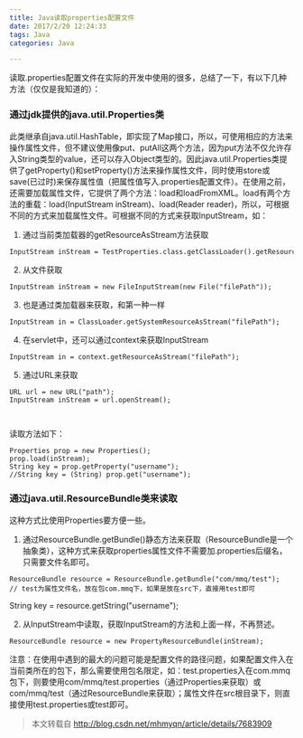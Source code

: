 ```yaml
---
title: Java读取properties配置文件
date: 2017/2/20 12:24:33  
tags: Java
categories: Java

---
```



读取.properties配置文件在实际的开发中使用的很多，总结了一下，有以下几种方法（仅仅是我知道的）：

### 通过jdk提供的java.util.Properties类

此类继承自java.util.HashTable，即实现了Map接口，所以，可使用相应的方法来操作属性文件，但不建议使用像put、putAll这两个方法，因为put方法不仅允许存入String类型的value，还可以存入Object类型的。因此java.util.Properties类提供了getProperty()和setProperty()方法来操作属性文件，同时使用store或save(已过时)来保存属性值（把属性值写入.properties配置文件）。在使用之前，还需要加载属性文件，它提供了两个方法：load和loadFromXML。load有两个方法的重载：load(InputStream inStream)、load(Reader reader)，所以，可根据不同的方式来加载属性文件。可根据不同的方式来获取InputStream，如：

1. 通过当前类加载器的getResourceAsStream方法获取
```
InputStream inStream = TestProperties.class.getClassLoader().getResourceAsStream("test.properties");  
```
2. 从文件获取
```
InputStream inStream = new FileInputStream(new File("filePath"));  
```

<!-- more -->

3. 也是通过类加载器来获取，和第一种一样
```
InputStream in = ClassLoader.getSystemResourceAsStream("filePath");  
```

4. 在servlet中，还可以通过context来获取InputStream
```
InputStream in = context.getResourceAsStream("filePath");  
```

5. 通过URL来获取
```
URL url = new URL("path");  
InputStream inStream = url.openStream();  



```
读取方法如下：
```
Properties prop = new Properties();  
prop.load(inStream);  
String key = prop.getProperty("username");  
//String key = (String) prop.get("username");
```

### 通过java.util.ResourceBundle类来读取

这种方式比使用Properties要方便一些。

1. 通过ResourceBundle.getBundle()静态方法来获取（ResourceBundle是一个抽象类），这种方式来获取properties属性文件不需要加.properties后缀名，只需要文件名即可。
```
ResourceBundle resource = ResourceBundle.getBundle("com/mmq/test");
// test为属性文件名，放在包com.mmq下，如果是放在src下，直接用test即可
```
String key = resource.getString("username");  

2. 从InputStream中读取，获取InputStream的方法和上面一样，不再赘述。
```
ResourceBundle resource = new PropertyResourceBundle(inStream);
```

注意：在使用中遇到的最大的问题可能是配置文件的路径问题，如果配置文件入在当前类所在的包下，那么需要使用包名限定，如：test.properties入在com.mmq包下，则要使用com/mmq/test.properties（通过Properties来获取）或com/mmq/test（通过ResourceBundle来获取）；属性文件在src根目录下，则直接使用test.properties或test即可。


> 本文转载自 http://blog.csdn.net/mhmyqn/article/details/7683909